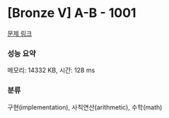 # [Bronze V] A-B - 1001 

[문제 링크](https://www.acmicpc.net/problem/1001) 

### 성능 요약

메모리: 14332 KB, 시간: 128 ms

### 분류

구현(implementation), 사칙연산(arithmetic), 수학(math)

